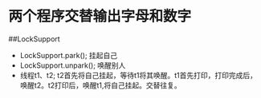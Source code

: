 # 两个程序交替输出字母和数字

##LockSupport
* LockSupport.park(); 挂起自己
* LockSupport.unpark(); 唤醒别人
* 线程t1、t2; t2首先将自己挂起，等待t1将其唤醒。t1首先打印，打印完成后，唤醒t2。t2打印后，唤醒t1,将自己挂起。交替往复。
